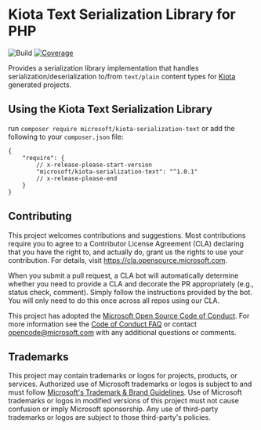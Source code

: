 # Kiota Text Serialization Library for PHP
![Build](https://github.com/microsoft/kiota-serialization-text-php/actions/workflows/pr-validation.yml/badge.svg)
[![Coverage](https://sonarcloud.io/api/project_badges/measure?project=microsoft_kiota-serialization-text-php&metric=coverage)](https://sonarcloud.io/dashboard?id=microsoft_kiota-serialization-text-php)

Provides a serialization library implementation that handles serialization/deserialization to/from `text/plain` content
types for [Kiota](https://github.com/microsoft/kiota) generated projects.

## Using the Kiota Text Serialization Library

run `composer require microsoft/kiota-serialization-text` or add the following to your `composer.json` file:

```
{
    "require": {
        // x-release-please-start-version
        "microsoft/kiota-serialization-text": "^1.0.1"
        // x-release-please-end
    }
}
```

## Contributing

This project welcomes contributions and suggestions.  Most contributions require you to agree to a
Contributor License Agreement (CLA) declaring that you have the right to, and actually do, grant us
the rights to use your contribution. For details, visit https://cla.opensource.microsoft.com.

When you submit a pull request, a CLA bot will automatically determine whether you need to provide
a CLA and decorate the PR appropriately (e.g., status check, comment). Simply follow the instructions
provided by the bot. You will only need to do this once across all repos using our CLA.

This project has adopted the [Microsoft Open Source Code of Conduct](https://opensource.microsoft.com/codeofconduct/).
For more information see the [Code of Conduct FAQ](https://opensource.microsoft.com/codeofconduct/faq/) or
contact [opencode@microsoft.com](mailto:opencode@microsoft.com) with any additional questions or comments.

## Trademarks

This project may contain trademarks or logos for projects, products, or services. Authorized use of Microsoft
trademarks or logos is subject to and must follow
[Microsoft's Trademark & Brand Guidelines](https://www.microsoft.com/en-us/legal/intellectualproperty/trademarks/usage/general).
Use of Microsoft trademarks or logos in modified versions of this project must not cause confusion or imply Microsoft sponsorship.
Any use of third-party trademarks or logos are subject to those third-party's policies.
